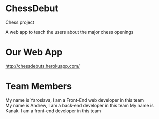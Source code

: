 # ChessDebut
Chess project 

A web app to teach the users about the major chess openings <br />

# Our Web App
http://chessdebuts.herokuapp.com/

 # Team Members <br />
My name is Yaroslava, I am a Front-End web developer in this team <br />
My name is Andrew, I am a back-end developer in this team
My name is Kanak. I am a front-end developer in this team

